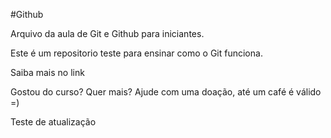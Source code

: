 #Github

Arquivo da aula de Git e Github para iniciantes.

Este é um repositorio teste para ensinar como o Git funciona.

Saiba mais no link

Gostou do curso?  Quer mais? Ajude com uma doação, até um café é válido =)

Teste de atualização